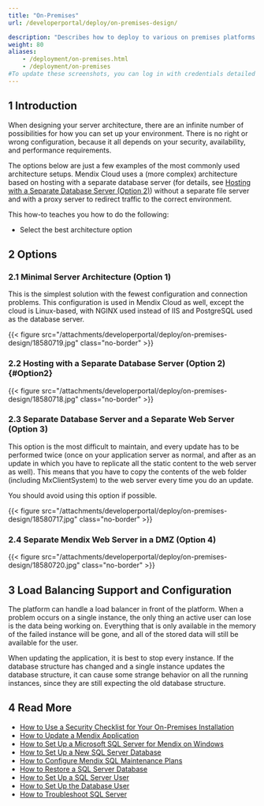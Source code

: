```yaml
---
title: "On-Premises"
url: /developerportal/deploy/on-premises-design/

description: "Describes how to deploy to various on premises platforms."
weight: 80
aliases:
    - /deployment/on-premises.html
    - /deployment/on-premises
#To update these screenshots, you can log in with credentials detailed in How to Update Screenshots Using Team Apps.
---
```


## 1 Introduction

When designing your server architecture, there are an infinite number of possibilities for how you can set up your environment. There is no right or wrong configuration, because it all depends on your security, availability, and performance requirements.

The options below are just a few examples of the most commonly used architecture setups. Mendix Cloud uses a (more complex) architecture based on hosting with a separate database server (for details, see [Hosting with a Separate Database Server (Option 2)](#Option2)) without a separate file server and with a proxy server to redirect traffic to the correct environment.

This how-to teaches you how to do the following:

* Select the best architecture option

## 2 Options

### 2.1 Minimal Server Architecture (Option 1)

This is the simplest solution with the fewest configuration and connection problems. This configuration is used in Mendix Cloud as well, except the cloud is Linux-based, with NGINX used instead of IIS and PostgreSQL used as the database server.

{{< figure src="/attachments/developerportal/deploy/on-premises-design/18580719.jpg" class="no-border" >}}

### 2.2 Hosting with a Separate Database Server (Option 2){#Option2}

{{< figure src="/attachments/developerportal/deploy/on-premises-design/18580718.jpg" class="no-border" >}}

### 2.3 Separate Database Server and a Separate Web Server (Option 3)

This option is the most difficult to maintain, and every update has to be performed twice (once on your application server as normal, and after as an update in which you have to replicate all the static content to the web server as well). This means that you have to copy the contents of the web folder (including MxClientSystem) to the web server every time you do an update.

You should avoid using this option if possible.

{{< figure src="/attachments/developerportal/deploy/on-premises-design/18580717.jpg" class="no-border" >}}

### 2.4 Separate Mendix Web Server in a DMZ (Option 4)

{{< figure src="/attachments/developerportal/deploy/on-premises-design/18580720.jpg" class="no-border" >}}

## 3 Load Balancing Support and Configuration

The platform can handle a load balancer in front of the platform. When a problem occurs on a single instance, the only thing an active user can lose is the data being working on. Everything that is only available in the memory of the failed instance will be gone, and all of the stored data will still be available for the user.

When updating the application, it is best to stop every instance. If the database structure has changed and a single instance updates the database structure, it can cause some strange behavior on all the running instances, since they are still expecting the old database structure.

## 4 Read More

* [How to Use a Security Checklist for Your On-Premises Installation](/developerportal/deploy/security-checklist-for-your-on-premises-installation/)
* [How to Update a Mendix Application](/developerportal/deploy/updating-a-mendix-application/)
* [How to Set Up a Microsoft SQL Server for Mendix on Windows](/developerportal/deploy/mendix-on-windows-microsoft-sql-server/)
* [How to Set Up a New SQL Server Database](/developerportal/deploy/setting-up-a-new-sql-server-database/)
* [How to Configure Mendix SQL Maintenance Plans](/developerportal/deploy/mendix-sql-maintenance-plans/)
* [How to Restore a SQL Server Database](/developerportal/deploy/restoring-a-sql-server-database/)
* [How to Set Up a SQL Server User](/developerportal/deploy/setting-up-a-sql-server-user/)
* [How to Set Up the Database User](/developerportal/deploy/setting-up-the-database-user/)
* [How to Troubleshoot SQL Server](/developerportal/deploy/troubleshooting-sql-server/)
